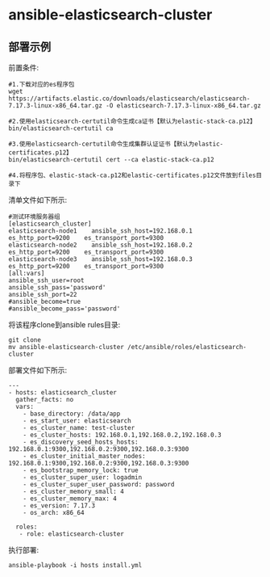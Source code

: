 # ansible-elasticsearch-cluster## 部署示例前置条件:```shell#1.下载对应的es程序包wget https://artifacts.elastic.co/downloads/elasticsearch/elasticsearch-7.17.3-linux-x86_64.tar.gz -O elasticsearch-7.17.3-linux-x86_64.tar.gz#2.使用elasticsearch-certutil命令生成ca证书【默认为elastic-stack-ca.p12】bin/elasticsearch-certutil ca#3.使用elasticsearch-certutil命令生成集群认证证书【默认为elastic-certificates.p12】bin/elasticsearch-certutil cert --ca elastic-stack-ca.p12#4.将程序包、elastic-stack-ca.p12和elastic-certificates.p12文件放到files目录下```清单文件如下所示:```shell#测试环境服务器组[elasticsearch_cluster]elasticsearch-node1    ansible_ssh_host=192.168.0.1    es_http_port=9200    es_transport_port=9300elasticsearch-node2    ansible_ssh_host=192.168.0.2    es_http_port=9200    es_transport_port=9300elasticsearch-node3    ansible_ssh_host=192.168.0.3    es_http_port=9200    es_transport_port=9300[all:vars]ansible_ssh_user=rootansible_ssh_pass='password'ansible_ssh_port=22#ansible_become=true#ansible_become_pass='password'```将该程序clone到ansible rules目录:```shellgit clonemv ansible-elasticsearch-cluster /etc/ansible/roles/elasticsearch-cluster```部署文件如下所示:```shell---- hosts: elasticsearch_cluster  gather_facts: no  vars:    - base_directory: /data/app    - es_start_user: elasticsearch    - es_cluster_name: test-cluster    - es_cluster_hosts: 192.168.0.1,192.168.0.2,192.168.0.3    - es_discovery_seed_hosts_hosts: 192.168.0.1:9300,192.168.0.2:9300,192.168.0.3:9300    - es_cluster_initial_master_nodes: 192.168.0.1:9300,192.168.0.2:9300,192.168.0.3:9300    - es_bootstrap_memory_lock: true    - es_cluster_super_user: logadmin    - es_cluster_super_user_password: password    - es_cluster_memory_small: 4    - es_cluster_memory_max: 4    - es_version: 7.17.3    - os_arch: x86_64  roles:   - role: elasticsearch-cluster```执行部署:```shellansible-playbook -i hosts install.yml```